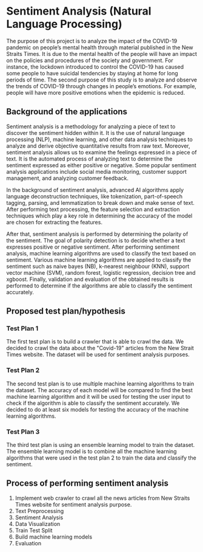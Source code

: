 # Sentiment Analysis (Natural Language Processing)
The purpose of this project is to analyze the impact of the COVID-19 pandemic on people’s mental health through material published in the New Straits Times. It is due to the mental health of the people will have an impact on the policies and procedures of the society and government. For instance, the lockdown introduced to control the COVID-19 has caused some people to have suicidal tendencies by staying at home for long periods of time. The second purpose of this study is to analyze and observe the trends of COVID-19 through changes in people’s emotions. For example, people will have more positive emotions when the epidemic is reduced.

## Background of the applications
Sentiment analysis is a methodology for analyzing a piece of text to discover the sentiment hidden within it. It is the use of natural language processing (NLP), machine learning, and other data analysis techniques to analyze and derive objective quantitative results from raw text. Moreover, sentiment analysis allows us to examine the feelings expressed in a piece of text. It is the automated process of analyzing text to determine the sentiment expressed as either positive or negative. Some popular sentiment analysis applications include social media monitoring, customer support management, and analyzing customer feedback.

In the background of sentiment analysis, advanced AI algorithms apply language deconstruction techniques, like tokenization, part-of-speech tagging, parsing, and lemmatization to break down and make sense of text. After performing text processing,  the feature selection and extraction techniques which play a key role in determining the accuracy of the model are chosen for extracting the features. 

After that, sentiment analysis is performed by determining the polarity of the sentiment. The goal of polarity detection is to decide whether a text expresses positive or negative sentiment. After performing sentiment analysis, machine learning algorithms are used to classify the text based on sentiment. Various machine learning algorithms are applied to classify the sentiment such as naive bayes (NB), k-nearest neighbour (KNN), support vector machine (SVM),  random forest, logistic regression, decision tree and xgboost. Finally, validation and evaluation of the obtained results is performed to determine if the algorithms are able to classify the sentiment accurately. 

## Proposed test plan/hypothesis
### Test Plan 1
The first test plan is to build a crawler that is able to crawl the data. We decided to crawl the data about the "Covid-19" articles from the New Strait Times website. The dataset will be used for sentiment analysis purposes.

### Test Plan 2
The second test plan is to use multiple machine learning algorithms to train the dataset. The accuracy of each model will be compared to find the best machine learning algorithm and it will be used for testing the user input to check if the algorithm is able to classify the sentiment accurately. We decided to do at least six models for testing the accuracy of the machine learning algorithms.

### Test Plan 3
The third test plan is using an ensemble learning model to train the dataset. The ensemble learning model is to combine all the machine learning algorithms that were used in the test plan 2 to train the data and classify the sentiment.

## Process of performing sentiment analysis
1. Implement web crawler to crawl all the news articles from New Straits Times website for sentiment analysis purpose. 
2. Text Preprocessing
3. Sentiment Analysis
4. Data Visualization
5. Train Test Split
6. Build machine learning models
7. Evaluation
